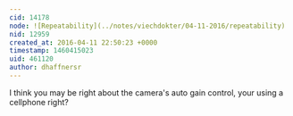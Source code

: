 ```yaml
---
cid: 14178
node: ![Repeatability](../notes/viechdokter/04-11-2016/repeatability)
nid: 12959
created_at: 2016-04-11 22:50:23 +0000
timestamp: 1460415023
uid: 461120
author: dhaffnersr
---
```


I think you may be right about the camera's auto gain control, your using a cellphone right?